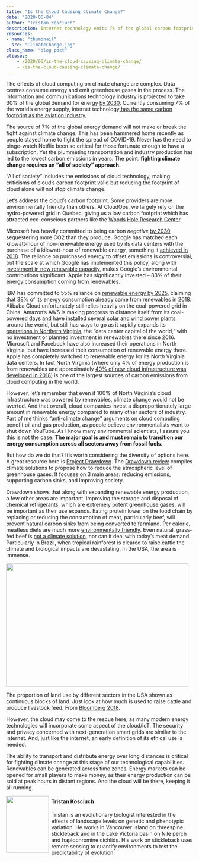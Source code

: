 ```yaml
---
title: "Is the Cloud Causing Climate Change?"
date: "2020-06-04"
author: "Tristan Kosciuch"
description: Internet technology emits 7% of the global carbon footprint, but cloud computing can help make the delivery of renewable energy more viable.
resources:
- name: "thumbnail"
  src: "ClimateChange.jpg"
class_name: "blog post"
aliases:
    - /2020/06/is-the-cloud-causing-climate-change/
    - /is-the-cloud-causing-climate-change/
---
```



<p>The effects of cloud computing on climate change are complex. Data centres consume energy and emit greenhouse gases in the process. The information and communications technology industry is projected to take 30% of the global demand for energy <a href="https://www.nature.com/articles/d41586-018-06610-y">by 2030</a>. Currently consuming 7% of the world’s energy supply, internet technology<a href="https://www.computerworld.com/article/3431148/why-data-centres-are-the-new-frontier-in-the-fight-against-climate-change.html"> has the same carbon footprint as the aviation industry.</a></p>

<p>The source of 7% of the global energy demand will not make or break the fight against climate change. This has been hammered home recently as people stayed home to fight the spread of COVID-19. Never has the need to binge-watch Netflix been so critical for those fortunate enough to have a subscription. Yet the plummeting transportation and industry production has led to the lowest carbon emissions in years. The point:<strong> fighting climate change requires an “all of society” approach.</strong></p><p>“All of society” includes the emissions of cloud technology, making criticisms of cloud’s carbon footprint valid but reducing the footprint of cloud alone will not stop climate change.</p>

<p>Let’s address the cloud’s carbon footprint. Some providers are more environmentally friendly than others. At CloudOps, we largely rely on the hydro-powered grid in Quebec, giving us a low carbon footprint which has attracted eco-conscious partners like the <a href="https://whrc.org/">Woods Hole Research Center</a>.&nbsp;</p>

<p>Microsoft has heavily committed to being carbon <em>negative </em><a href="https://blogs.microsoft.com/blog/2020/01/16/microsoft-will-be-carbon-negative-by-2030/">by 2030</a>, sequestering more CO2 than they produce. Google has matched each kilowatt-hour of non-renewable energy used by its data centers with the purchase of a kilowatt-hour of renewable energy, something it <a href="https://blog.google/topics/environment/meeting-our-match-buying-100-percent-renewable-energy/">achieved in 2018</a>. The reliance on purchased energy to offset emissions is controversial, but the scale at which Google has implemented this policy, along with <a href="https://www.forbes.com/sites/ilkerkoksal/2019/10/02/a-massive-investment-google-announces-18-new-renewable-energy-deals/#58355a295024">investment in new renewable capacity</a>, makes Google’s environmental contributions significant. Apple has significantly invested – 83% of their energy consumption coming from renewables.</p>

<p>IBM has committed to 55% reliance on <a href="https://www.ibm.com/ibm/environment/climate/renewable_energy.shtml">renewable energy by 2025</a>, claiming that 38% of its energy consumption already came from renewables in 2018. Alibaba Cloud unfortunately still relies heavily on the coal-powered grid in China. Amazon’s AWS is making progress to distance itself from its coal-powered days and have installed several <a href="https://aws.amazon.com/about-aws/sustainability/sustainability-timeline/">solar and wind power plants</a> around the world, but still has ways to go as it rapidly expands its <a href="https://www.greenpeace.org/usa/news/greenpeace-finds-amazon-breaking-commitment-to-power-cloud-with-100-renewable-energy/">operations in Northern Virginia</a>, the “data center capital of the world,” with no investment or planned investment in renewables there since 2016. Microsoft and Facebook have also increased their operations in North Virginia, but have increased their consumption of renewable energy there. Apple has completely switched to renewable energy for its North Virginia data centers. In fact North Virginia (where only 4% of energy production is from renewables and approximately <a href="https://www.us.jll.com/content/dam/jll-com/documents/pdf/research/americas/us/US-Data-Center-Outlook-2018.pdf">40% of new cloud infrastructure was developed in 2018</a>) is one of the largest sources of carbon emissions from cloud computing in the world.</p>

<p>However, let’s remember that even if 100% of North Virginia’s cloud infrastructure was powered by renewables, climate change would not be averted. And that overall, cloud companies invest a disproportionately large amount in renewable energy compared to many other sectors of industry. Part of me thinks “anti-climate change” arguments on cloud computing benefit oil and gas production, as people believe environmentalists want to shut down YouTube. As I know many environmental scientists, I assure you this is not the case. <strong>The major goal is and must remain to transition our energy consumption across all sectors away from fossil fuels.</strong></p>

<p>But how do we do that? It’s worth considering the diversity of options here. A great resource here is <a href="https://drawdown.org/">Project Drawdown</a>. The <a href="https://drawdown.org/sites/default/files/pdfs/Drawdown_Review_2020_march10.pdf">Drawdown review</a> compiles climate solutions to propose how to reduce the atmospheric level of greenhouse gases. It focuses on 3 main areas: reducing emissions, supporting carbon sinks, and improving society.</p>

<p>Drawdown shows that along with expanding renewable energy production, a few other areas are important. Improving the storage and disposal of chemical refrigerants, which are extremely potent greenhouse gases, will be important as their use expands. Eating protein lower on the food chain by replacing or reducing the consumption of meat, particularly beef, will prevent natural carbon sinks from being converted to farmland. Per calorie, meatless diets are much more <a href="https://www.ncbi.nlm.nih.gov/pmc/articles/PMC5899434/">environmentally friendly</a>. Even natural, grass-fed beef is <a href="https://www.sciencedaily.com/releases/2017/10/171003111042.htm">not a climate solution</a>, nor can it deal with today’s meat demand. Particularly in Brazil, when tropical rainforest is cleared to raise cattle the climate and biological impacts are devastating. In the USA, the area is immense.</p>
<img src="/images/blog/post/USAMAP.png" alt="" width="492" height="331">

<p>The proportion of land use by different sectors in the USA shown as continuous blocks of land. Just look at how much is used to raise cattle and produce livestock feed. From <a href="https://www.bloomberg.com/graphics/2018-us-land-use/">Bloomberg 2018</a>.</p>

<p>However, the cloud may come to the rescue here, as many modern energy technologies will incorporate some aspect of the cloud/IoT. The security and privacy concerned with next-generation smart grids are similar to the internet. And, just like the internet, an early definition of its ethical use is needed.</p>

<p>The ability to transport and distribute energy over long distances is critical for fighting climate change at this stage of our technological capabilities. Renewables can be generated across time zones. Energy markets can be opened for small players to make money, as their energy production can be sold at peak hours in distant regions. And the cloud will be there, keeping it all running.</p><img style="float: left; margin: 0 0.5em 0.5em 0;" src="/images/blog/post/kosciuch-t.jpg" alt="" class="wp-image-10166" width="115" height="153"><h4>Tristan Kosciuch</h4>

<p>Tristan is an evolutionary biologist interested in the effects of landscape levels on genetic and phenotypic variation. He works in Vancouver Island on threespine stickleback and in the Lake Victoria basin on Nile perch and haplochromine cichlids. His work on stickleback uses remote sensing to quantify environments to test the predictability of evolution.</p>